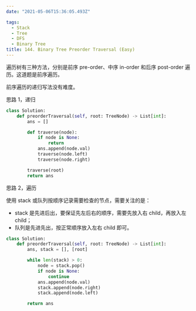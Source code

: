 ```yaml
---
date: "2021-05-06T15:36:05.493Z"

tags:
  - Stack
  - Tree
  - DFS
  - Binary Tree
title: 144. Binary Tree Preorder Traversal (Easy)
---
```


遍历树有三种方法，分别是前序 pre-order、中序 in-order 和后序 post-order 遍历。这道题是前序遍历。

前序遍历的递归写法没有难度。

思路 1，递归

```python
class Solution:
    def preorderTraversal(self, root: TreeNode) -> List[int]:
        ans = []

        def traverse(node):
            if node is None:
                return
            ans.append(node.val)
            traverse(node.left)
            traverse(node.right)

        traverse(root)
        return ans
```

思路 2，遍历

使用 stack 或队列按顺序记录需要检查的节点，需要关注的是：

- stack 是先进后出，要保证先左后右的顺序，需要先放入右 child，再放入左 child；
- 队列是先进先出，按正常顺序放入左右 child 即可。

```python
class Solution:
    def preorderTraversal(self, root: TreeNode) -> List[int]:
        ans, stack = [], [root]

        while len(stack) > 0:
            node = stack.pop()
            if node is None:
                continue
            ans.append(node.val)
            stack.append(node.right)
            stack.append(node.left)

        return ans
```
